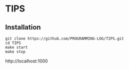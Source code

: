 # TIPS
## Installation
```
git clone https://github.com/PROGRAMMING-LOG/TIPS.git
cd TIPS
make start
make stop
```
http://localhost:1000
